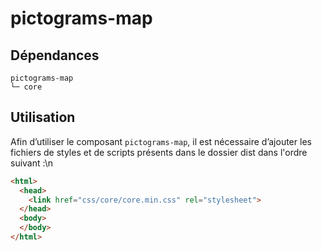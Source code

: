 # pictograms-map

## Dépendances
```shell
pictograms-map
└─ core
```

## Utilisation
Afin d’utiliser le composant `pictograms-map`, il est nécessaire d’ajouter les fichiers de styles et de scripts présents dans le dossier dist dans l'ordre suivant :\n
```html
<html>
  <head>
    <link href="css/core/core.min.css" rel="stylesheet">
  </head>
  <body>
  </body>
</html>
```
